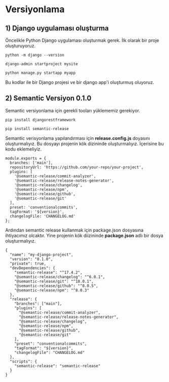 
# Versiyonlama

## 1) Django uygulaması oluşturma
Öncelikle Python Django uygulaması oluşturmak gerek. 
İlk olarak bir proje oluşturuyoruz.
```shell
python -m django --version

django-admin startproject mysite

python manage.py startapp myapp
```
Bu kodlar ile bir Django projesi ve bir django app'i oluşturmuş oluyoruz.

## 2) Semantic Versiyon 0.1.0

Semantic versiyonlama için gerekli tooları yüklememiz gerekiyor.

```shell
pip install djangorestframework

pip install semantic-release
```

Semantic verisyonlama yapılandırması için **release.config.js** doyasını oluşturmalıyız.
Bu dosyayı projenin kök dizininde oluşturmalıyız. 
İçerisine bu kodu eklemeliyiz.

```shell
module.exports = {
  branches: ['main'],
  repositoryUrl: 'https://github.com/your-repo/your-project',
  plugins: [
    '@semantic-release/commit-analyzer',
    '@semantic-release/release-notes-generator',
    '@semantic-release/changelog',
    '@semantic-release/npm',
    '@semantic-release/github',
    '@semantic-release/git'
  ],
  preset: 'conventionalcommits',
  tagFormat: '${version}',
  changelogFile: 'CHANGELOG.md'
};

```

Ardından semantic release kullanmak için package.json dosyasına ihtiyacımız olcaktır.
Yine projenin kök diizininde **package.json** adlı bir dosya oluşturmalıyız.


```shell
{
  "name": "my-django-project",
  "version": "0.1.0",
  "private": true,
  "devDependencies": {
    "semantic-release": "^17.4.2",
    "@semantic-release/changelog": "^6.0.1",
    "@semantic-release/git": "^10.0.1",
    "@semantic-release/github": "^8.0.5",
    "@semantic-release/npm": "^8.0.3"
  },
  "release": {
    "branches": ["main"],
    "plugins": [
      "@semantic-release/commit-analyzer",
      "@semantic-release/release-notes-generator",
      "@semantic-release/changelog",
      "@semantic-release/npm",
      "@semantic-release/github",
      "@semantic-release/git"
    ],
    "preset": "conventionalcommits",
    "tagFormat": "${version}",
    "changelogFile": "CHANGELOG.md"
  },
  "scripts": {
    "semantic-release": "semantic-release"
  }
}

```